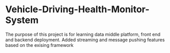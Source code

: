 # Vehicle-Driving-Health-Monitor-System
The purpose of this project is for learning data middle platform, front end and backend deployment. Added streaming and message pushing features based on the exising framework
